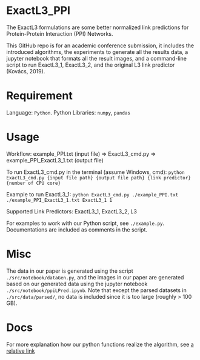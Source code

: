 # ExactL3_PPI
The ExactL3 formulations are some better normalized link predictions for Protein-Protein Interaction (PPI) Networks.

This GitHub repo is for an academic conference submission, it includes the introduced algorithms, the experiments to generate all the results data, a jupyter notebook that formats all the result images, and a command-line script to run ExactL3_1, ExactL3_2, and the original L3 link predictor (Kovács, 2019).

# Requirement
Language: ```Python```. Python Libraries: ```numpy```, ```pandas```

# Usage
Workflow: example_PPI.txt (input file) => ExactL3_cmd.py => example_PPI_ExactL3_1.txt (output file)

To run ExactL3_cmd.py in the terminal (assume Windows, cmd):
```python ExactL3_cmd.py {input file path} {output file path} {link predictor} {number of CPU core}```

Example to run ExactL3_1:
```python ExactL3_cmd.py ./example_PPI.txt ./example_PPI_ExactL3_1.txt ExactL3_1 1```

Supported Link Predictors: ExactL3_1, ExactL3_2, L3

For examples to work with our Python script, see ```./example.py```. Documentations are included as comments in the script.

# Misc
The data in our paper is generated using the script ```./src/notebook/dataGen.py```, and the images in our paper are generated based on our generated data using the jupyter notebook ```./src/notebook/ppiLPred.ipynb```. Note that except the parsed datasets in ```./src/data/parsed/```, no data is included since it is too large (roughly > 100 GB).

# Docs
For more explanation how our python functions realize the algorithm, see [a relative link](docs/docs.md)
